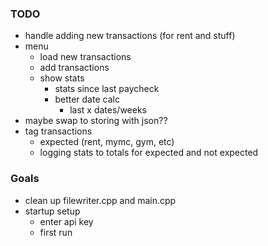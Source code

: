 ### TODO
- handle adding new transactions (for rent and stuff)
- menu
    - load new transactions
    - add transactions
    - show stats
        - stats since last paycheck
        - better date calc
            - last x dates/weeks
- maybe swap to storing with json??
- tag transactions
    - expected (rent, mymc, gym, etc)
    - logging stats to totals for expected and not expected

### Goals
- clean up filewriter.cpp and main.cpp
- startup setup
    - enter api key
    - first run
